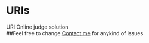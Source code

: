 # URIs
URI Online judge solution  
##Feel free to change 
[Contact me](mailto:h3is3nb3rg20@yahoo.com "Email") for anykind of issues

